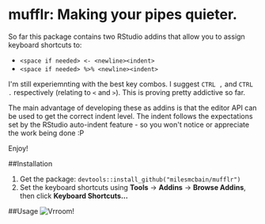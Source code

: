 # mufflr: Making your pipes quieter.

So far this package contains two RStudio addins that allow you to assign keyboard shortcuts to:

* `<space if needed> <- <newline><indent>`
* `<space if needed> %>% <newline><indent>`


I'm still experiemnting with the best key combos. I suggest `CTRL ,` and `CTRL .` respectively (relating to `<` and `>`). This is proving pretty addictive so far.

The main advantage of developing these as addins is that the editor API can be used to get the correct indent level. The indent follows the expectations set by the RStudio auto-indent feature - so you won't notice or appreciate the work being done :P

Enjoy!

##Installation
1. Get the package: `devtools::install_github("milesmcbain/mufflr")`
2. Set the keyboard shortcuts using **Tools** -> **Addins** -> **Browse Addins**, then click **Keyboard Shortcuts...**

##Usage
![Vrroom!](https://raw.githubusercontent.com/milesmcbain/mufflr/master/inst/media/mufflr.gif)
